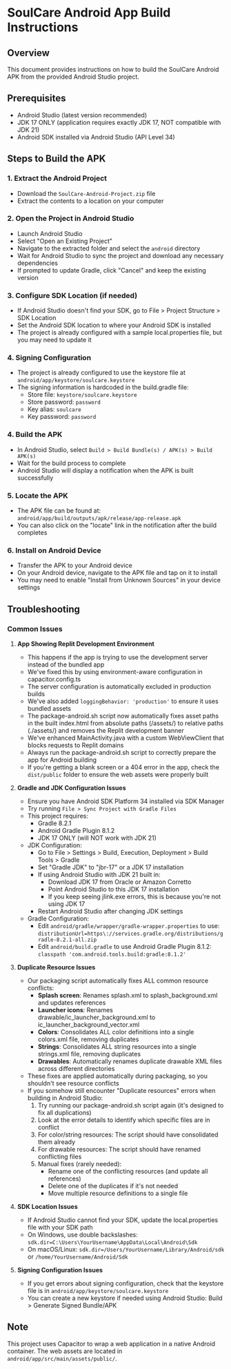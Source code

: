 # SoulCare Android App Build Instructions

## Overview
This document provides instructions on how to build the SoulCare Android APK from the provided Android Studio project.

## Prerequisites
- Android Studio (latest version recommended)
- JDK 17 ONLY (application requires exactly JDK 17, NOT compatible with JDK 21)
- Android SDK installed via Android Studio (API Level 34)

## Steps to Build the APK

### 1. Extract the Android Project
- Download the `SoulCare-Android-Project.zip` file
- Extract the contents to a location on your computer

### 2. Open the Project in Android Studio
- Launch Android Studio
- Select "Open an Existing Project"
- Navigate to the extracted folder and select the `android` directory
- Wait for Android Studio to sync the project and download any necessary dependencies
- If prompted to update Gradle, click "Cancel" and keep the existing version

### 3. Configure SDK Location (if needed)
- If Android Studio doesn't find your SDK, go to File > Project Structure > SDK Location
- Set the Android SDK location to where your Android SDK is installed
- The project is already configured with a sample local.properties file, but you may need to update it

### 4. Signing Configuration
- The project is already configured to use the keystore file at `android/app/keystore/soulcare.keystore`
- The signing information is hardcoded in the build.gradle file:
  - Store file: `keystore/soulcare.keystore`
  - Store password: `password`
  - Key alias: `soulcare`
  - Key password: `password`

### 4. Build the APK
- In Android Studio, select `Build > Build Bundle(s) / APK(s) > Build APK(s)`
- Wait for the build process to complete
- Android Studio will display a notification when the APK is built successfully

### 5. Locate the APK
- The APK file can be found at: `android/app/build/outputs/apk/release/app-release.apk`
- You can also click on the "locate" link in the notification after the build completes

### 6. Install on Android Device
- Transfer the APK to your Android device
- On your Android device, navigate to the APK file and tap on it to install
- You may need to enable "Install from Unknown Sources" in your device settings

## Troubleshooting

### Common Issues

1. **App Showing Replit Development Environment**
   - This happens if the app is trying to use the development server instead of the bundled app
   - We've fixed this by using environment-aware configuration in capacitor.config.ts
   - The server configuration is automatically excluded in production builds
   - We've also added `loggingBehavior: 'production'` to ensure it uses bundled assets
   - The package-android.sh script now automatically fixes asset paths in the built index.html from absolute paths (/assets/) to relative paths (./assets/) and removes the Replit development banner
   - We've enhanced MainActivity.java with a custom WebViewClient that blocks requests to Replit domains
   - Always run the package-android.sh script to correctly prepare the app for Android building
   - If you're getting a blank screen or a 404 error in the app, check the `dist/public` folder to ensure the web assets were properly built

2. **Gradle and JDK Configuration Issues**
   - Ensure you have Android SDK Platform 34 installed via SDK Manager
   - Try running `File > Sync Project with Gradle Files`
   - This project requires:
     - Gradle 8.2.1
     - Android Gradle Plugin 8.1.2
     - JDK 17 ONLY (will NOT work with JDK 21)
   - JDK Configuration:
     - Go to File > Settings > Build, Execution, Deployment > Build Tools > Gradle
     - Set "Gradle JDK" to "jbr-17" or a JDK 17 installation
     - If using Android Studio with JDK 21 built in:
       - Download JDK 17 from Oracle or Amazon Corretto 
       - Point Android Studio to this JDK 17 installation
       - If you keep seeing jlink.exe errors, this is because you're not using JDK 17
     - Restart Android Studio after changing JDK settings
   - Gradle Configuration:
     - Edit `android/gradle/wrapper/gradle-wrapper.properties` to use:
       `distributionUrl=https\://services.gradle.org/distributions/gradle-8.2.1-all.zip`
     - Edit `android/build.gradle` to use Android Gradle Plugin 8.1.2:
       `classpath 'com.android.tools.build:gradle:8.1.2'`

3. **Duplicate Resource Issues**
   - Our packaging script automatically fixes ALL common resource conflicts:
     - **Splash screen**: Renames splash.xml to splash_background.xml and updates references
     - **Launcher icons**: Renames drawable/ic_launcher_background.xml to ic_launcher_background_vector.xml
     - **Colors**: Consolidates ALL color definitions into a single colors.xml file, removing duplicates
     - **Strings**: Consolidates ALL string resources into a single strings.xml file, removing duplicates
     - **Drawables**: Automatically renames duplicate drawable XML files across different directories
   - These fixes are applied automatically during packaging, so you shouldn't see resource conflicts
   - If you somehow still encounter "Duplicate resources" errors when building in Android Studio:
     1. Try running our package-android.sh script again (it's designed to fix all duplications)
     2. Look at the error details to identify which specific files are in conflict
     3. For color/string resources: The script should have consolidated them already
     4. For drawable resources: The script should have renamed conflicting files
     5. Manual fixes (rarely needed):
        - Rename one of the conflicting resources (and update all references)
        - Delete one of the duplicates if it's not needed
        - Move multiple resource definitions to a single file

4. **SDK Location Issues**
   - If Android Studio cannot find your SDK, update the local.properties file with your SDK path
   - On Windows, use double backslashes: `sdk.dir=C:\Users\YourUsername\AppData\Local\Android\Sdk`
   - On macOS/Linux: `sdk.dir=/Users/YourUsername/Library/Android/sdk` or `/home/YourUsername/Android/Sdk`

5. **Signing Configuration Issues**
   - If you get errors about signing configuration, check that the keystore file is in `android/app/keystore/soulcare.keystore`
   - You can create a new keystore if needed using Android Studio: Build > Generate Signed Bundle/APK

## Note
This project uses Capacitor to wrap a web application in a native Android container. The web assets are located in `android/app/src/main/assets/public/`.

